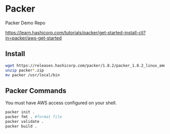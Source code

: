 # Packer
Packer Demo Repo

https://learn.hashicorp.com/tutorials/packer/get-started-install-cli?in=packer/aws-get-started


## Install

```bash
wget https://releases.hashicorp.com/packer/1.8.2/packer_1.8.2_linux_amd64.zip
unzip packer*.zip
mv packer /usr/local/bin
```

## Packer Commands

You must have AWS access configured on your shell.

```bash
packer init .
packer fmt . #format file
packer validate .
packer build .
```

